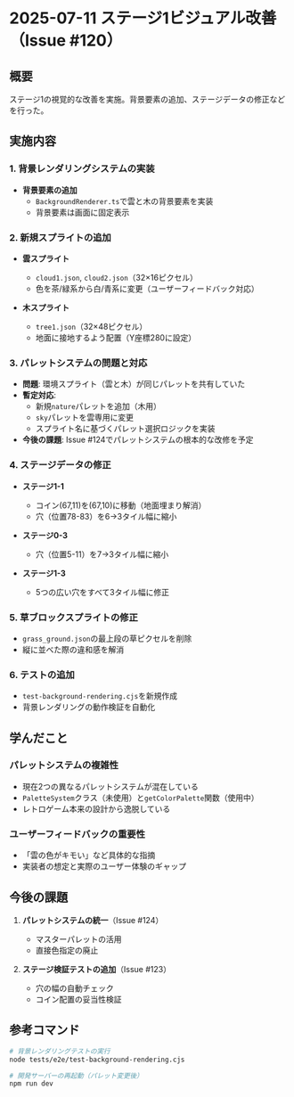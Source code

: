 # 2025-07-11 ステージ1ビジュアル改善（Issue #120）

## 概要
ステージ1の視覚的な改善を実施。背景要素の追加、ステージデータの修正などを行った。

## 実施内容

### 1. 背景レンダリングシステムの実装
- **背景要素の追加**
  - `BackgroundRenderer.ts`で雲と木の背景要素を実装
  - 背景要素は画面に固定表示

### 2. 新規スプライトの追加
- **雲スプライト**
  - `cloud1.json`, `cloud2.json`（32×16ピクセル）
  - 色を茶/緑系から白/青系に変更（ユーザーフィードバック対応）
  
- **木スプライト**
  - `tree1.json`（32×48ピクセル）
  - 地面に接地するよう配置（Y座標280に設定）

### 3. パレットシステムの問題と対応
- **問題**: 環境スプライト（雲と木）が同じパレットを共有していた
- **暫定対応**: 
  - 新規`nature`パレットを追加（木用）
  - `sky`パレットを雲専用に変更
  - スプライト名に基づくパレット選択ロジックを実装
- **今後の課題**: Issue #124でパレットシステムの根本的な改修を予定

### 4. ステージデータの修正
- **ステージ1-1**
  - コイン(67,11)を(67,10)に移動（地面埋まり解消）
  - 穴（位置78-83）を6→3タイル幅に縮小
  
- **ステージ0-3**
  - 穴（位置5-11）を7→3タイル幅に縮小
  
- **ステージ1-3**
  - 5つの広い穴をすべて3タイル幅に修正

### 5. 草ブロックスプライトの修正
- `grass_ground.json`の最上段の草ピクセルを削除
- 縦に並べた際の違和感を解消

### 6. テストの追加
- `test-background-rendering.cjs`を新規作成
- 背景レンダリングの動作検証を自動化

## 学んだこと

### パレットシステムの複雑性
- 現在2つの異なるパレットシステムが混在している
- `PaletteSystem`クラス（未使用）と`getColorPalette`関数（使用中）
- レトロゲーム本来の設計から逸脱している

### ユーザーフィードバックの重要性
- 「雲の色がキモい」など具体的な指摘
- 実装者の想定と実際のユーザー体験のギャップ

## 今後の課題

1. **パレットシステムの統一**（Issue #124）
   - マスターパレットの活用
   - 直接色指定の廃止
   
2. **ステージ検証テストの追加**（Issue #123）
   - 穴の幅の自動チェック
   - コイン配置の妥当性検証

## 参考コマンド

```bash
# 背景レンダリングテストの実行
node tests/e2e/test-background-rendering.cjs

# 開発サーバーの再起動（パレット変更後）
npm run dev
```
